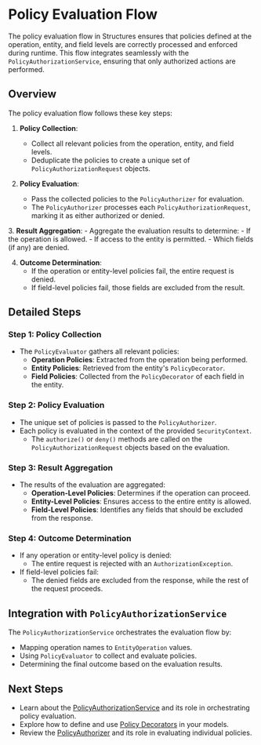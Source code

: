 # Policy Evaluation Flow

The policy evaluation flow in Structures ensures that policies defined at the operation, entity, and field levels are correctly processed and enforced during runtime. This flow integrates seamlessly with the `PolicyAuthorizationService`, ensuring that only authorized actions are performed.

## Overview

The policy evaluation flow follows these key steps:

1. **Policy Collection**:
    - Collect all relevant policies from the operation, entity, and field levels.
    - Deduplicate the policies to create a unique set of `PolicyAuthorizationRequest` objects.

2. **Policy Evaluation**:
    - Pass the collected policies to the `PolicyAuthorizer` for evaluation.
    - The `PolicyAuthorizer` processes each `PolicyAuthorizationRequest`, marking it as either authorized or denied.

[//]: # (TODO: Make sure this section is correct for the behavior we actually want long term)
3. **Result Aggregation**:
    - Aggregate the evaluation results to determine:
        - If the operation is allowed.
        - If access to the entity is permitted.
        - Which fields (if any) are denied. 

4. **Outcome Determination**:
    - If the operation or entity-level policies fail, the entire request is denied.
    - If field-level policies fail, those fields are excluded from the result.

## Detailed Steps

### Step 1: Policy Collection
- The `PolicyEvaluator` gathers all relevant policies:
    - **Operation Policies**: Extracted from the operation being performed.
    - **Entity Policies**: Retrieved from the entity's `PolicyDecorator`.
    - **Field Policies**: Collected from the `PolicyDecorator` of each field in the entity.

### Step 2: Policy Evaluation
- The unique set of policies is passed to the `PolicyAuthorizer`.
- Each policy is evaluated in the context of the provided `SecurityContext`.
    - The `authorize()` or `deny()` methods are called on the `PolicyAuthorizationRequest` objects based on the evaluation.

### Step 3: Result Aggregation
- The results of the evaluation are aggregated:
    - **Operation-Level Policies**: Determines if the operation can proceed.
    - **Entity-Level Policies**: Ensures access to the entire entity is allowed.
    - **Field-Level Policies**: Identifies any fields that should be excluded from the response.

### Step 4: Outcome Determination
- If any operation or entity-level policy is denied:
    - The entire request is rejected with an `AuthorizationException`.
- If field-level policies fail:
    - The denied fields are excluded from the response, while the rest of the request proceeds.

## Integration with `PolicyAuthorizationService`

The `PolicyAuthorizationService` orchestrates the evaluation flow by:
- Mapping operation names to `EntityOperation` values.
- Using `PolicyEvaluator` to collect and evaluate policies.
- Determining the final outcome based on the evaluation results.

## Next Steps

- Learn about the [PolicyAuthorizationService](./policy-authorization-service) and its role in orchestrating policy evaluation.
- Explore how to define and use [Policy Decorators](./policy-decorators) in your models.
- Review the [PolicyAuthorizer](./policy-authorizer) and its role in evaluating individual policies.
